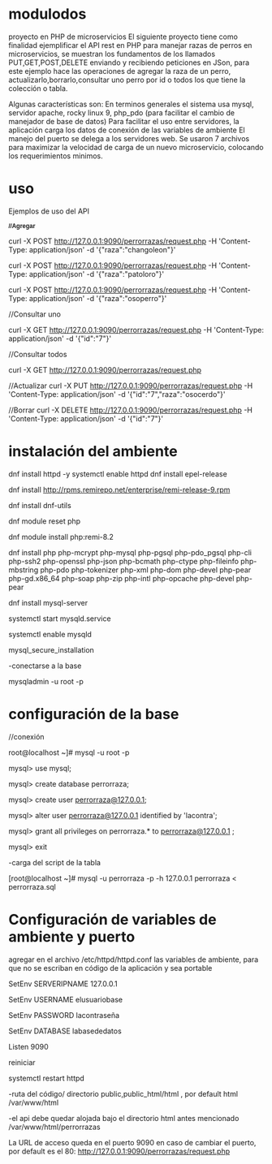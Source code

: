 # modulodos
proyecto en PHP de microservicios
El siguiente proyecto tiene como finalidad ejemplificar el API rest en PHP para manejar razas de perros en microservicios, se muestran los fundamentos de los llamados PUT,GET,POST,DELETE enviando y recibiendo peticiones en JSon, para este ejemplo hace las operaciones de agregar la raza de un perro, actualizarlo,borrarlo,consultar uno perro por id o todos los que tiene la colección o tabla.

Algunas características son:
En terminos generales el sistema usa mysql, servidor apache, rocky linux 9, php_pdo (para facilitar el cambio de manejador de base de datos)
Para facilitar el uso entre servidores, la aplicación carga los datos de conexión de las variables de ambiente
El manejo del puerto se delega a los servidores web.
Se usaron 7 archivos para maximizar la velocidad de carga de un nuevo microservicio, colocando los requerimientos minimos.

# uso
Ejemplos de uso del API
<div>
 <p style="font-family:Arial,Helvetica,sans-serif;font-size:12px;font-weight:bold;"> 
//Agregar

curl -X POST http://127.0.0.1:9090/perrorrazas/request.php -H 'Content-Type: application/json' -d '{"raza":"changoleon"}'

curl -X POST http://127.0.0.1:9090/perrorrazas/request.php -H 'Content-Type: application/json' -d '{"raza":"patoloro"}'

curl -X POST http://127.0.0.1:9090/perrorrazas/request.php -H 'Content-Type: application/json' -d '{"raza":"osoperro"}'


//Consultar uno

curl -X GET http://127.0.0.1:9090/perrorrazas/request.php -H 'Content-Type: application/json' -d '{"id":"7"}'


//Consultar todos

curl -X GET http://127.0.0.1:9090/perrorrazas/request.php


//Actualizar
curl -X PUT http://127.0.0.1:9090/perrorrazas/request.php -H 'Content-Type: application/json' -d '{"id":"7","raza":"osocerdo"}'

//Borrar
curl -X DELETE http://127.0.0.1:9090/perrorrazas/request.php -H 'Content-Type: application/json' -d '{"id":"7"}'
</p>
</div>

# instalación del ambiente
dnf install httpd -y
systemctl enable httpd
dnf install epel-release

dnf install http://rpms.remirepo.net/enterprise/remi-release-9.rpm

dnf install dnf-utils

dnf module reset php

dnf module install php:remi-8.2

dnf install  php php-mcrypt php-mysql php-pgsql php-pdo_pgsql php-cli php-ssh2 php-openssl php-json  php-bcmath php-ctype php-fileinfo php-mbstring php-pdo php-tokenizer php-xml php-dom php-devel php-pear php-gd.x86_64 php-soap php-zip php-intl php-opcache php-devel php-pear

dnf install mysql-server

systemctl start mysqld.service

systemctl enable mysqld

mysql_secure_installation

-conectarse a la base

mysqladmin -u root -p 


# configuración de la base

//conexión

root@localhost ~]# mysql -u root -p

mysql> use mysql;

mysql> create database perrorraza;

mysql> create user perrorraza@127.0.0.1;

mysql>  alter user perrorraza@127.0.0.1 identified  by 'lacontra';

mysql> grant all privileges on perrorraza.* to perrorraza@127.0.0.1 ;

mysql> exit

-carga del script de la tabla

[root@localhost ~]# mysql -u perrorraza -p -h 127.0.0.1 perrorraza   < perrorraza.sql




# Configuración de variables de ambiente y puerto

agregar en el archivo /etc/httpd/httpd.conf las variables de ambiente, para que no se escriban en código de la aplicación y sea portable

SetEnv SERVERIPNAME 127.0.0.1

SetEnv USERNAME elusuariobase

SetEnv PASSWORD lacontraseña

SetEnv DATABASE labasededatos

Listen 9090

reiniciar

systemctl restart  httpd

-ruta del código/ directorio public,public_html/html , por default html
/var/www/html

-el api debe quedar alojada bajo el directorio html antes mencionado
/var/www/html/perrorrazas

La URL de acceso queda en el puerto 9090 en caso de cambiar el puerto, por default es el 80:
http://127.0.0.1:9090/perrorrazas/request.php





